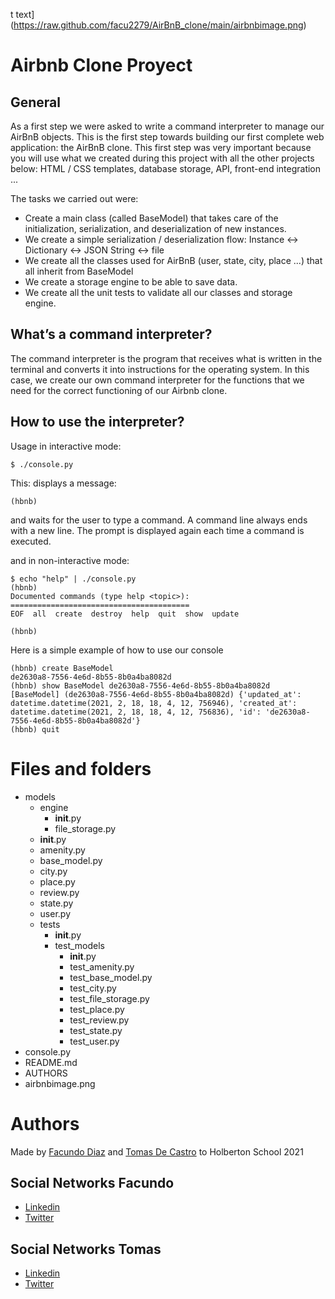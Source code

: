 t text](https://raw.github.com/facu2279/AirBnB_clone/main/airbnbimage.png)
# Airbnb Clone Proyect

General
-------------
As a first step we were asked to write a command interpreter to manage our AirBnB objects.
This is the first step towards building our first complete web application: the AirBnB clone. This first step was very important because you will use what we created during this project with all the other projects below: HTML / CSS templates, database storage, API, front-end integration ...

The tasks we carried out were:

- Create a main class (called BaseModel) that takes care of the initialization, serialization, and deserialization of new instances.
- We create a simple serialization / deserialization flow: Instance <-> Dictionary <-> JSON String <-> file
- We create all the classes used for AirBnB (user, state, city, place ...) that all inherit from BaseModel
- We create a storage engine to be able to save data.
- We create all the unit tests to validate all our classes and storage engine.

What’s a command interpreter?
------------------
The command interpreter is the program that receives what is written in the terminal and converts it into instructions for the operating system. In this case, we create our own command interpreter for the functions that we need for the correct functioning of our Airbnb clone.

How to use the interpreter?
-----------------------

Usage in interactive mode: 
```
$ ./console.py
```
This: displays a message:
```
(hbnb)
```
and waits for the user to type a command. A command line always ends with a new line. The prompt is displayed again each time a command is executed.

and in non-interactive mode:
```
$ echo "help" | ./console.py
(hbnb)
Documented commands (type help <topic>):
========================================
EOF  all  create  destroy  help  quit  show  update

(hbnb)
```
Here is a simple example of how to use our console
```
(hbnb) create BaseModel
de2630a8-7556-4e6d-8b55-8b0a4ba8082d
(hbnb) show BaseModel de2630a8-7556-4e6d-8b55-8b0a4ba8082d
[BaseModel] (de2630a8-7556-4e6d-8b55-8b0a4ba8082d) {'updated_at': datetime.datetime(2021, 2, 18, 18, 4, 12, 756946), 'created_at': datetime.datetime(2021, 2, 18, 18, 4, 12, 756836), 'id': 'de2630a8-7556-4e6d-8b55-8b0a4ba8082d'}
(hbnb) quit
```

# Files and folders
- models
    - engine
        - __init__.py
        - file_storage.py
    - __init__.py
    - amenity.py
    - base_model.py
    - city.py
    - place.py
    - review.py
    - state.py
    - user.py
    - tests
        - __init__.py
        - test_models
            - __init__.py
            - test_amenity.py
            - test_base_model.py
            - test_city.py
            - test_file_storage.py
            - test_place.py
            - test_review.py
            - test_state.py
            - test_user.py
- console.py
- README.md
- AUTHORS
- airbnbimage.png

# Authors
Made by [Facundo Diaz](https://github.com/facu2279)
and [Tomas De Castro](https://github.com/tomi1710)
to Holberton School 2021

Social Networks Facundo
-------------------
- [Linkedin](https://www.linkedin.com/in/facundo-d%C3%ADaz-720110149/)
- [Twitter](https://twitter.com/facudiazuy)

Social Networks Tomas
-------------------
- [Linkedin](https://www.linkedin.com)
- [Twitter](https://twitter.com/Tomasdecastro6)
